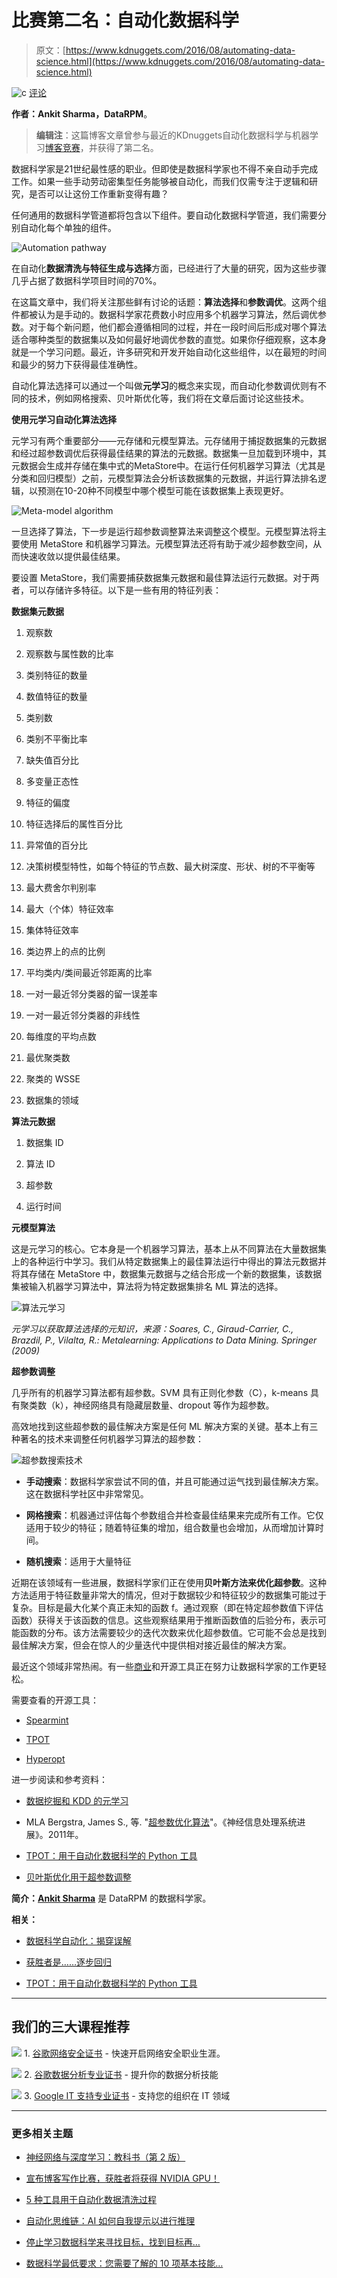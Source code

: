 # 比赛第二名：自动化数据科学

> 原文：[https://www.kdnuggets.com/2016/08/automating-data-science.html](https://www.kdnuggets.com/2016/08/automating-data-science.html)

![c](../Images/3d9c022da2d331bb56691a9617b91b90.png) [评论](#comments)

**作者：Ankit Sharma，DataRPM**。

> **编辑注**：这篇博客文章曾参与最近的KDnuggets自动化数据科学与机器学习[博客竞赛](/2016/06/kdnuggets-blog-contest-automated-data-science.html)，并获得了第二名。

数据科学家是21世纪最性感的职业。但即使是数据科学家也不得不亲自动手完成工作。如果一些手动劳动密集型任务能够被自动化，而我们仅需专注于逻辑和研究，是否可以让这份工作重新变得有趣？

任何通用的数据科学管道都将包含以下组件。要自动化数据科学管道，我们需要分别自动化每个单独的组件。

![Automation pathway](../Images/a06b52be0f0a17540bb8e5678d1d9b9f.png)

在自动化**数据清洗与特征生成与选择**方面，已经进行了大量的研究，因为这些步骤几乎占据了数据科学项目时间的70%。

在这篇文章中，我们将关注那些鲜有讨论的话题：**算法选择**和**参数调优**。这两个组件都被认为是手动的。数据科学家花费数小时应用多个机器学习算法，然后调优参数。对于每个新问题，他们都会遵循相同的过程，并在一段时间后形成对哪个算法适合哪种类型的数据集以及如何最好地调优参数的直觉。如果你仔细观察，这本身就是一个学习问题。最近，许多研究和开发开始自动化这些组件，以在最短的时间和最少的努力下获得最佳准确性。

自动化算法选择可以通过一个叫做**元学习**的概念来实现，而自动化参数调优则有不同的技术，例如网格搜索、贝叶斯优化等，我们将在文章后面讨论这些技术。

**使用元学习自动化算法选择**

元学习有两个重要部分——元存储和元模型算法。元存储用于捕捉数据集的元数据和经过超参数调优后获得最佳结果的算法的元数据。数据集一旦加载到环境中，其元数据会生成并存储在集中式的MetaStore中。在运行任何机器学习算法（尤其是分类和回归模型）之前，元模型算法会分析该数据集的元数据，并运行算法排名逻辑，以预测在10-20种不同模型中哪个模型可能在该数据集上表现更好。

![Meta-model algorithm](../Images/00c72639d3a627a2243f2d50693fdfa4.png)

一旦选择了算法，下一步是运行超参数调整算法来调整这个模型。元模型算法将主要使用 MetaStore 和机器学习算法。元模型算法还将有助于减少超参数空间，从而快速收敛以提供最佳结果。

要设置 MetaStore，我们需要捕获数据集元数据和最佳算法运行元数据。对于两者，可以存储许多特征。以下是一些有用的特征列表：

**数据集元数据**

1.  观察数

1.  观察数与属性数的比率

1.  类别特征的数量

1.  数值特征的数量

1.  类别数

1.  类别不平衡比率

1.  缺失值百分比

1.  多变量正态性

1.  特征的偏度

1.  特征选择后的属性百分比

1.  异常值的百分比

1.  决策树模型特性，如每个特征的节点数、最大树深度、形状、树的不平衡等

1.  最大费舍尔判别率

1.  最大（个体）特征效率

1.  集体特征效率

1.  类边界上的点的比例

1.  平均类内/类间最近邻距离的比率

1.  一对一最近邻分类器的留一误差率

1.  一对一最近邻分类器的非线性

1.  每维度的平均点数

1.  最优聚类数

1.  聚类的 WSSE

1.  数据集的领域

**算法元数据**

1.  数据集 ID

1.  算法 ID

1.  超参数

1.  运行时间

**元模型算法**

这是元学习的核心。它本身是一个机器学习算法，基本上从不同算法在大量数据集上的各种运行中学习。我们从特定数据集上的最佳算法运行中得出的算法元数据并将其存储在 MetaStore 中，数据集元数据与之结合形成一个新的数据集，该数据集被输入机器学习算法中，算法将为特定数据集排名 ML 算法的选择。

![算法元学习](../Images/6ad36314803ac0e1dd5a9bf08c411e99.png)

*元学习以获取算法选择的元知识，来源：Soares, C., Giraud-Carrier, C., Brazdil, P., Vilalta, R.: Metalearning: Applications to Data Mining. Springer (2009)*

**超参数调整**

几乎所有的机器学习算法都有超参数。SVM 具有正则化参数（C），k-means 具有聚类数（k），神经网络具有隐藏层数量、dropout 等作为超参数。

高效地找到这些超参数的最佳解决方案是任何 ML 解决方案的关键。基本上有三种著名的技术来调整任何机器学习算法的超参数：

![超参数搜索技术](../Images/1e1067df10d4d2318cda740e263e475d.png)

+   **手动搜索**：数据科学家尝试不同的值，并且可能通过运气找到最佳解决方案。这在数据科学社区中非常常见。

+   **网格搜索**：机器通过评估每个参数组合并检查最佳结果来完成所有工作。它仅适用于较少的特征；随着特征集的增加，组合数量也会增加，从而增加计算时间。

+   **随机搜索**：适用于大量特征

近期在该领域有一些进展，数据科学家们正在使用**贝叶斯方法来优化超参数**。这种方法适用于特征数量非常大的情况，但对于数据较少和特征较少的数据集可能过于复杂。目标是最大化某个真正未知的函数 f。通过观察（即在特定超参数值下评估函数）获得关于该函数的信息。这些观察结果用于推断函数值的后验分布，表示可能函数的分布。该方法需要较少的迭代次数来优化超参数值。它可能不会总是找到最佳解决方案，但会在惊人的少量迭代中提供相对接近最佳的解决方案。

最近这个领域非常热闹。有一些[商业](/software/automated-data-science.html)和开源工具正在努力让数据科学家的工作更轻松。

需要查看的开源工具：

+   [Spearmint](https://github.com/JasperSnoek/spearmint/)

+   [TPOT](https://github.com/rhiever/tpot)

+   [Hyperopt](https://github.com/hyperopt/hyperopt)

进一步阅读和参考资料：

+   [数据挖掘和 KDD 的元学习](http://www.fit.vutbr.cz/study/courses/VPD/public/1213VPD-Striz.pdf)

+   MLA Bergstra, James S., 等. "[超参数优化算法](http://papers.nips.cc/paper/4443-algorithms-for-hyper-parameter-optimization.pdf)"。《神经信息处理系统进展》。2011年。

+   [TPOT：用于自动化数据科学的 Python 工具](http://www.randalolson.com/2016/05/08/tpot-a-python-tool-for-automating-data-science/)

+   [贝叶斯优化用于超参数调整](https://arimo.com/data-science/2016/bayesian-optimization-hyperparameter-tuning/)

**简介：[Ankit Sharma](https://www.linkedin.com/in/anktsh)** 是 DataRPM 的数据科学家。

**相关：**

+   [数据科学自动化：揭穿误解](/2016/08/data-science-automation-debunking-misconceptions.html)

+   [获胜者是……逐步回归](/2016/08/winner-stepwise-regression.html)

+   [TPOT：用于自动化数据科学的 Python 工具](/2016/05/tpot-python-automating-data-science.html)

* * *

## 我们的三大课程推荐

![](../Images/0244c01ba9267c002ef39d4907e0b8fb.png) 1\. [谷歌网络安全证书](https://www.kdnuggets.com/google-cybersecurity) - 快速开启网络安全职业生涯。

![](../Images/e225c49c3c91745821c8c0368bf04711.png) 2\. [谷歌数据分析专业证书](https://www.kdnuggets.com/google-data-analytics) - 提升你的数据分析技能

![](../Images/0244c01ba9267c002ef39d4907e0b8fb.png) 3\. [Google IT 支持专业证书](https://www.kdnuggets.com/google-itsupport) - 支持您的组织在 IT 领域

* * *

### 更多相关主题

+   [神经网络与深度学习：教科书（第 2 版）](https://www.kdnuggets.com/2023/07/aggarwal-neural-networks-deep-learning-textbook-2nd-edition.html)

+   [宣布博客写作比赛，获胜者将获得 NVIDIA GPU！](https://www.kdnuggets.com/2022/11/blog-writing-contest-nvidia-gpu.html)

+   [5 种工具用于自动化数据清洗过程](https://www.kdnuggets.com/5-tools-for-automating-data-cleaning-processes)

+   [自动化思维链：AI 如何自我提示以进行推理](https://www.kdnuggets.com/2023/07/automating-chain-of-thought-ai-prompt-itself-reason.html)

+   [停止学习数据科学来寻找目标，找到目标再…](https://www.kdnuggets.com/2021/12/stop-learning-data-science-find-purpose.html)

+   [数据科学最低要求：您需要了解的 10 项基本技能…](https://www.kdnuggets.com/2020/10/data-science-minimum-10-essential-skills.html)
